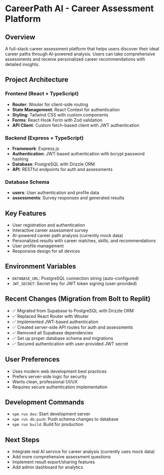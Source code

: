 # CareerPath AI - Career Assessment Platform

## Overview
A full-stack career assessment platform that helps users discover their ideal career paths through AI-powered analysis. Users can take comprehensive assessments and receive personalized career recommendations with detailed insights.

## Project Architecture

### Frontend (React + TypeScript)
- **Router**: Wouter for client-side routing
- **State Management**: React Context for authentication
- **Styling**: Tailwind CSS with custom components
- **Forms**: React Hook Form with Zod validation
- **API Client**: Custom fetch-based client with JWT authentication

### Backend (Express + TypeScript)
- **Framework**: Express.js
- **Authentication**: JWT-based authentication with bcrypt password hashing
- **Database**: PostgreSQL with Drizzle ORM
- **API**: RESTful endpoints for auth and assessments

### Database Schema
- **users**: User authentication and profile data
- **assessments**: Survey responses and generated results

## Key Features
- User registration and authentication
- Interactive career assessment survey
- AI-powered career path analysis (currently mock data)
- Personalized results with career matches, skills, and recommendations
- User profile management
- Responsive design for all devices

## Environment Variables
- `DATABASE_URL`: PostgreSQL connection string (auto-configured)
- `JWT_SECRET`: Secret key for JWT token signing (user-provided)

## Recent Changes (Migration from Bolt to Replit)
- ✅ Migrated from Supabase to PostgreSQL with Drizzle ORM
- ✅ Replaced React Router with Wouter
- ✅ Implemented JWT-based authentication
- ✅ Created server-side API routes for auth and assessments
- ✅ Removed all Supabase dependencies
- ✅ Set up proper database schema and migrations
- ✅ Secured authentication with user-provided JWT secret

## User Preferences
- Uses modern web development best practices
- Prefers server-side logic for security
- Wants clean, professional UI/UX
- Requires secure authentication implementation

## Development Commands
- `npm run dev`: Start development server
- `npm run db:push`: Push schema changes to database
- `npm run build`: Build for production

## Next Steps
- Integrate real AI service for career analysis (currently uses mock data)
- Add more comprehensive assessment questions
- Implement result export/sharing features
- Add admin dashboard for analytics